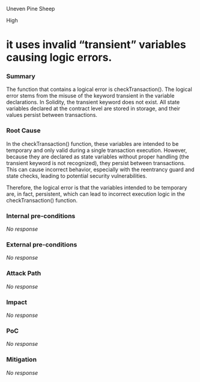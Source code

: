 Uneven Pine Sheep

High

# it uses invalid “transient” variables causing logic errors.

### Summary

The function that contains a logical error is checkTransaction(). The logical error stems from the misuse of the keyword transient in the variable declarations. In Solidity, the transient keyword does not exist. All state variables declared at the contract level are stored in storage, and their values persist between transactions.

### Root Cause

In the checkTransaction() function, these variables are intended to be temporary and only valid during a single transaction execution. However, because they are declared as state variables without proper handling (the transient keyword is not recognized), they persist between transactions. This can cause incorrect behavior, especially with the reentrancy guard and state checks, leading to potential security vulnerabilities.

Therefore, the logical error is that the variables intended to be temporary are, in fact, persistent, which can lead to incorrect execution logic in the checkTransaction() function.

### Internal pre-conditions

_No response_

### External pre-conditions

_No response_

### Attack Path

_No response_

### Impact

_No response_

### PoC

_No response_

### Mitigation

_No response_